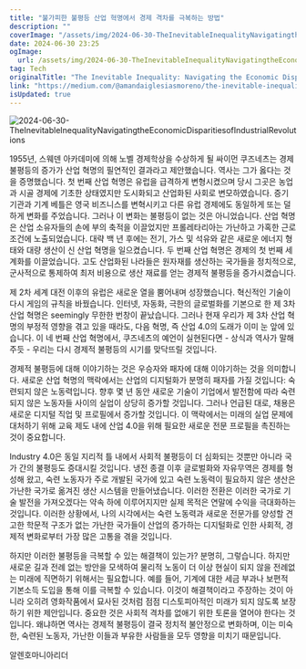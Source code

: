 ```yaml
---
title: "불가피한 불평등 산업 혁명에서 경제 격차를 극복하는 방법"
description: ""
coverImage: "/assets/img/2024-06-30-TheInevitableInequalityNavigatingtheEconomicDisparitiesofIndustrialRevolutions_0.png"
date: 2024-06-30 23:25
ogImage:
  url: /assets/img/2024-06-30-TheInevitableInequalityNavigatingtheEconomicDisparitiesofIndustrialRevolutions_0.png
tag: Tech
originalTitle: "The Inevitable Inequality: Navigating the Economic Disparities of Industrial Revolutions"
link: "https://medium.com/@amandaiglesiasmoreno/the-inevitable-inequality-navigating-the-economic-disparities-of-industrial-revolutions-450b69ab19f2"
isUpdated: true
---
```


![2024-06-30-TheInevitableInequalityNavigatingtheEconomicDisparitiesofIndustrialRevolutions](/assets/img/2024-06-30-TheInevitableInequalityNavigatingtheEconomicDisparitiesofIndustrialRevolutions_0.png)

1955년, 스웨덴 아카데미에 의해 노벨 경제학상을 수상하게 될 싸이먼 쿠즈네츠는 경제 불평등의 증가가 산업 혁명의 필연적인 결과라고 제안했습니다. 역사는 그가 옳다는 것을 증명했습니다. 첫 번째 산업 혁명은 유럽을 급격하게 변형시켰으며 당시 그곳은 농업과 시골 경제에 기초한 상태였지만 도시화되고 산업화된 사회로 변모하였습니다. 증기 기관과 기계 베틀은 영국 비즈니스를 변혁시키고 다른 유럽 경제에도 동일하게 또는 덜하게 변화를 주었습니다. 그러나 이 변화는 불평등이 없는 것은 아니었습니다. 산업 혁명은 산업 소유자들의 손에 부의 축적을 이끌었지만 프롤레타리아는 가난하고 가혹한 근로 조건에 노출되었습니다. 대략 백 년 후에는 전기, 가스 및 석유와 같은 새로운 에너지 형태와 대량 생산이 신 산업 혁명을 일으켰습니다. 두 번째 산업 혁명은 경제의 첫 번째 세계화를 이끌었습니다. 고도 산업화된 나라들은 원자재를 생산하는 국가들을 정치적으로, 군사적으로 통제하여 최저 비용으로 생산 재료를 얻는 경제적 불평등을 증가시켰습니다.

제 2차 세계 대전 이후의 유럽은 새로운 열을 뿜어내며 성장했습니다. 혁신적인 기술이 다시 게임의 규칙을 바꿨습니다. 인터넷, 자동화, 극한의 글로벌화를 기본으로 한 제 3차 산업 혁명은 seemingly 무한한 번창이 끝났습니다. 그러나 현재 우리가 제 3차 산업 혁명의 부정적 영향을 겪고 있을 때라도, 다음 혁명, 즉 산업 4.0의 도래가 이미 눈 앞에 있습니다. 이 네 번째 산업 혁명에서, 쿠즈네츠의 예언이 실현된다면 - 상식과 역사가 말해주듯 - 우리는 다시 경제적 불평등의 시기를 맞닥뜨릴 것입니다.

경제적 불평등에 대해 이야기하는 것은 우승자와 패자에 대해 이야기하는 것을 의미합니다. 새로운 산업 혁명의 맥락에서는 산업의 디지털화가 분명히 패자를 가질 것입니다: 숙련되지 않은 노동력입니다. 향후 몇 년 동안 새로운 기술이 기업에서 발전함에 따라 숙련되지 않은 노동자들 사이의 실업이 상당히 증가할 것입니다. 그러나 언급된 대로, 채용은 새로운 디지털 직업 및 프로필에서 증가할 것입니다. 이 맥락에서는 미래의 실업 문제에 대처하기 위해 교육 제도 내에 산업 4.0을 위해 필요한 새로운 전문 프로필을 촉진하는 것이 중요합니다.

<div class="content-ad"></div>

Industry 4.0은 동일 지리적 틀 내에서 사회적 불평등이 더 심화되는 것뿐만 아니라 국가 간의 불평등도 증대시킬 것입니다. 냉전 종결 이후 글로벌화와 자유무역은 경제를 형성해 왔고, 숙련 노동자가 주로 개발된 국가에 있고 숙련 노동력이 필요하지 않은 생산은 가난한 국가로 옮겨진 생산 시스템을 만들어냈습니다. 이러한 전환은 이러한 국가로 기술 발전을 가져오겠다는 약속 하에 이루어지지만 실제 목적은 연말에 수익을 극대화하는 것입니다. 이러한 상황에서, 나의 시각에서는 숙련 노동력과 새로운 전문가를 양성할 견고한 학문적 구조가 없는 가난한 국가들이 산업의 증가하는 디지털화로 인한 사회적, 경제적 변화로부터 가장 많은 고통을 겪을 것입니다.

하지만 이러한 불평등을 극복할 수 있는 해결책이 있는가? 분명히, 그렇습니다. 하지만 새로운 길과 전례 없는 방안을 모색하여 물리적 노동이 더 이상 현실이 되지 않을 전례없는 미래에 직면하기 위해서는 필요합니다. 예를 들어, 기계에 대한 세금 부과나 보편적 기본소득 도입을 통해 이를 극복할 수 있습니다. 이것이 해결책이라고 주장하는 것이 아니라 오히려 영화작품에서 묘사된 것처럼 점점 디스토피아적인 미래가 되지 않도록 보장하기 위한 제안입니다. 중요한 것은 사회적 격차를 없애기 위한 토론을 열어야 한다는 것입니다. 왜냐하면 역사는 경제적 불평등이 결국 정치적 불안정으로 변화하며, 이는 미숙한, 숙련된 노동자, 가난한 이들과 부유한 사람들을 모두 영향을 미치기 때문입니다.

알렌호마니아리더
